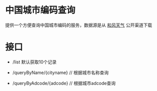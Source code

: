 # 中国城市编码查询
提供一个方便查询中国城市编码的服务，数据源是从 [和风天气](https://dev.heweather.com/docs/refer/city) 公开渠道下载

# 接口
- /list  默认获取10个记录

- /queryByName/{cityname}  // 根据城市名称查询

- /queryByAdcode/{adcode}  // 根据城市adcode查询
